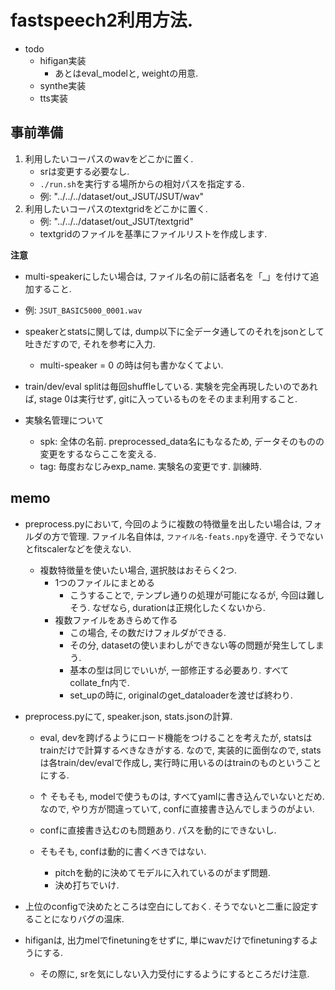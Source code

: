 # fastspeech2利用方法.

- todo
    - hifigan実装
        - あとはeval_modelと, weightの用意.
    - synthe実装
    - tts実装

## 事前準備
1. 利用したいコーパスのwavをどこかに置く.
    - srは変更する必要なし.
    - `./run.sh`を実行する場所からの相対パスを指定する.
    - 例: "../../../dataset/out_JSUT/JSUT/wav"
2. 利用したいコーパスのtextgridをどこかに置く.
    - 例: "../../../dataset/out_JSUT/textgrid"
    - textgridのファイルを基準にファイルリストを作成します.

**注意**
- multi-speakerにしたい場合は, ファイル名の前に話者名を「_」を付けて追加すること.
- 例: `JSUT_BASIC5000_0001.wav`

- speakerとstatsに関しては, dump以下に全データ通してのそれをjsonとして吐きだすので, それを参考に入力. 
    - multi-speaker = 0 の時は何も書かなくてよい.

- train/dev/eval splitは毎回shuffleしている. 実験を完全再現したいのであれば, stage 0は実行せず, gitに入っているものをそのまま利用すること.

- 実験名管理について
    - spk: 全体の名前. preprocessed_data名にもなるため, データそのものの変更をするならここを変える.
    - tag: 毎度おなじみexp_name. 実験名の変更です. 訓練時.


## memo
- preprocess.pyにおいて, 今回のように複数の特徴量を出したい場合は, フォルダの方で管理. ファイル名自体は, `ファイル名-feats.npy`を遵守. そうでないとfitscalerなどを使えない.
    - 複数特徴量を使いたい場合, 選択肢はおそらく2つ.
        - 1つのファイルにまとめる
            - こうすることで, テンプレ通りの処理が可能になるが, 今回は難しそう.
            なぜなら, durationは正規化したくないから.
        - 複数ファイルをあきらめて作る
            - この場合, その数だけフォルダができる.
            - その分, datasetの使いまわしができない等の問題が発生してしまう.
            - 基本の型は同じでいいが, 一部修正する必要あり. すべてcollate_fn内で.
            - set_upの時に, originalのget_dataloaderを渡せば終わり.

- preprocess.pyにて, speaker.json, stats.jsonの計算.
    - eval, devを跨げるようにロード機能をつけることを考えたが, 
    statsはtrainだけで計算するべきなきがする.
    なので, 実装的に面倒なので, statsは各train/dev/evalで作成し, 実行時に用いるのはtrainのものということにする.
    - ↑ そもそも, modelで使うものは, すべてyamlに書き込んでいないとだめ.
    なので, やり方が間違っていて, confに直接書き込んでしまうのがよい.

    - confに直接書き込むのも問題あり. パスを動的にできないし.
    - そもそも, confは動的に書くべきではない.
        - pitchを動的に決めてモデルに入れているのがまず問題.
        - 決め打ちでいけ.

- 上位のconfigで決めたところは空白にしておく. そうでないと二重に設定することになりバグの温床.


- hifiganは, 出力melでfinetuningをせずに, 単にwavだけでfinetuningするようにする.
    - その際に, srを気にしない入力受付にするようにするところだけ注意.
